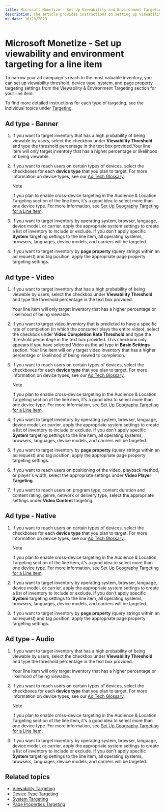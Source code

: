 ```yaml
---
title: Microsoft Monetize - Set Up Viewability and Environment Targeting for a Line Item
description: The article provides instructions on setting up viewability and environment targeting for a specific line item.
ms.date: 10/28/2023
---
```


# Microsoft Monetize - Set up viewability and environment targeting for a line item

To narrow your ad campaign's reach to the most valuable inventory, you can set up viewability threshold, device type, system, and page property targeting settings from the Viewability & Environment Targeting section for your line item.

To find more detailed instructions for each type of targeting, see the individual topics under [Targeting](invest_invest-standard/buy-side-targeting.md).

## Ad type - Banner

1. If you want to target inventory that has a high probability of being viewable by users, select the checkbox under **Viewability Threshold** and type the threshold percentage in the text box provided.Your line item will only target inventory that has a higher percentage or likelihood of being viewable.
1. If you want to reach users on certain types of devices, select the checkboxes for each **device type** that you plan to target. For more information on device types, see our [Ad Tech Glossary](../industry-reference/online-advertising-and-ad-tech-glossary.md).

   > [!NOTE]
   > If you plan to enable cross-device targeting in the Audience & Location Targeting section of the line item, it's a good idea to select more than one device type. For more
   > information, see [Set Up Geography Targeting for a Line Item](set-up-geography-targeting-for-a-line-item.md).

1. If you want to target inventory by operating system, browser, language, device model, or carrier, apply the appropriate system settings to create a list of inventory to include or exclude. If you don't apply specific **System** targeting settings to the line item, all operating systems, browsers, languages, device models, and carriers will be targeted.
1. If you want to target inventory by **page property** (query strings within an ad request) and tag position, apply the appropriate page property targeting settings.

## Ad type - Video

1. If you want to target inventory that has a high probability of being viewable by users, select the checkbox under **Viewability Threshold** and type the threshold percentage in the text box provided.

    Your line item will only target inventory that has a higher percentage or likelihood of being viewable.

1. If you want to target video inventory that is predicted to have a specific rate of completion (in which the consumer plays the entire video), select the checkbox under **Video Completion Rate Threshold** and type the threshold percentage in the text box provided. This checkbox only appears if you have selected Video as the ad type in **Basic Settings** section. Your line item will only target video inventory that has a higher percentage or likelihood of being viewed to completion.
1. If you want to reach users on certain types of devices, select the checkboxes for each **device type** that you plan to target. For more information on device types, see our [Ad Tech Glossary](../industry-reference/online-advertising-and-ad-tech-glossary.md).

    > [!NOTE]
    > If you plan to enable cross-device targeting in the Audience & Location Targeting section of the line item, it's a good idea to select more than one device
    > type. For more information, see [Set Up Geography Targeting for a Line Item](set-up-geography-targeting-for-a-line-item.md).

1. If you want to target inventory by operating system, browser, language, device model, or carrier, apply the appropriate system settings to create a list of inventory to include or exclude. If you don't apply specific **System** targeting settings to the line item, all operating systems, browsers, languages, device models, and carriers will be targeted.
1. If you want to target inventory by **page property** (query strings within an ad request) and tag position, apply the appropriate page property targeting settings.
1. If you want to reach users on positioning of the video, playback method, or player's width, select the appropriate settings under **Video Player Targeting**.
1. If you want to reach users on program type, content duration and content rating, genre, network or delivery type, select the appropriate settings under **Video Content** targeting.

## Ad type - Native

1. If you want to reach users on certain types of devices, select the checkboxes for each **device type** that you plan to target. For more information on device types, see our [Ad Tech Glossary](../industry-reference/online-advertising-and-ad-tech-glossary.md).

   > [!NOTE]
   >  If you plan to enable cross-device targeting in the Audience & Location Targeting section of the line item, it's a good idea to select more than one device type. For more information, see [Set Up Geography Targeting for a Line Item](set-up-geography-targeting-for-a-line-item.md).

1. If you want to target inventory by operating system, browser, language, device model, or carrier, apply the appropriate system settings to create a list of inventory to include or exclude. If you don't apply specific **System** targeting settings to the line item, all operating systems, browsers, languages, device models, and carriers will be targeted.
1. If you want to target inventory by **page property** (query strings within an ad request) and tag position, apply the appropriate page property targeting settings.

## Ad type - Audio

1. If you want to target inventory that has a high probability of being viewable by users, select the checkbox under **Viewability Threshold** and type the threshold percentage in the text box provided.

    Your line item will only target inventory that has a higher percentage or likelihood of being viewable.

1. If you want to reach users on certain types of devices, select the checkboxes for each **device type** that you plan to target. For more information on device types, see our [Ad Tech Glossary](../industry-reference/online-advertising-and-ad-tech-glossary.md).

    > [!NOTE]
    > If you plan to enable cross-device targeting in the Audience & Location Targeting section of the line item, it's a good idea to select more than one device type. For more information, see [Set Up Geography Targeting for a Line Item](set-up-geography-targeting-for-a-line-item.md).

1. If you want to target inventory by operating system, browser, language, device model, or carrier, apply the appropriate system settings to create a list of inventory to include or exclude. If you don't apply specific **System** targeting settings to the line item, all operating systems, browsers, languages, device models, and carriers will be targeted.

## Related topics

- [Viewability Targeting](../invest/viewability-targeting.md)
- [Device Type Targeting](../invest/device-type-targeting-ali.md)
- [System Targeting](../invest/system-targeting.md)
- [Page Properties Targeting](../invest/page-properties-targeting.md)

